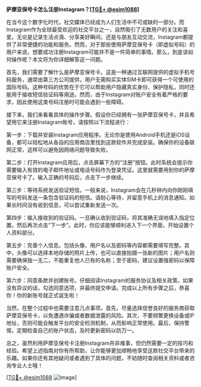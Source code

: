 **萨摩亚保号卡怎么注册Instagram？[[TG💪+ @esim1088](https://t.me/s/esim1088)]**

在当今这个数字化时代，社交媒体已经成为人们生活中不可或缺的一部分。而Instagram作为全球最受欢迎的社交平台之一，自然吸引了无数用户的关注和喜爱。无论是记录生活点滴、分享美好瞬间，还是与朋友互动交流，Instagram都提供了非常便捷的功能和服务。然而，对于那些使用萨摩亚保号卡（即虚拟号码）的用户来说，想要成功注册Instagram可能并不是一件简单的事情。那么，到底该如何操作呢？本文将为你详细解答这一问题。

首先，我们需要了解什么是萨摩亚保号卡。这是一种通过互联网提供的虚拟手机号码服务，通常由第三方公司提供，用户无需购买实体SIM卡即可获得一个可使用的国际号码。这种号码的优势在于它可以帮助用户隐藏真实身份、保护隐私，同时还能用于接收短信验证码等用途。然而，由于Instagram对账户安全有着严格的要求，因此使用这类号码注册时可能会遇到一些障碍。

接下来，我们来看看具体的操作步骤。假设你已经拥有一张萨摩亚保号卡，并且希望用它来注册Instagram账号，请按照以下流程进行：

第一步：下载并安装Instagram应用程序。无论你是使用Android手机还是iOS设备，都可以轻松地从各自的应用商店里找到这款软件并完成安装。确保你的设备联网正常，这样可以避免因网络问题导致失败。

第二步：打开Instagram应用后，点击屏幕下方的“注册”按钮。此时系统会提示你需要输入有效的电子邮件地址或电话号码作为登录凭证。这里就需要用到你的萨摩亚保号卡了。输入正确的号码后，点击下一步继续。

第三步：等待系统发送验证短信。一般来说，Instagram会在几秒钟内向你刚刚填写的号码发送一条包含验证码的短信。请耐心等待，并留意手机上的消息通知。如果长时间没有收到信息，可以尝试重新发送一次。

第四步：输入接收到的验证码。一旦确认收到验证码，将其准确无误地填入指定位置。然后再次点击“下一步”。此时，你应该能够顺利进入下一个界面，开始设置个人资料部分。

第五步：完善个人信息。包括头像、用户名以及密码等内容都需要填写完整。其中，头像可以选择本地存储的照片上传，也可以直接拍摄一张新的图片；用户名则需要确保独一无二，不能重复他人已有的名称；至于密码，建议设置强密码以保障账户安全。

第六步：同意条款并创建账号。仔细阅读Instagram的服务协议及相关政策，如果没有异议的话，勾选同意选项，并最终提交申请。完成以上所有步骤之后，恭喜你！你的新账号就正式诞生啦！

当然，在整个过程中也需要注意几点事项。首先，尽量选择信誉良好的服务商获取萨摩亚保号卡，以免遭遇诈骗或者数据泄露的风险。其次，不要频繁更换设备或IP地址，否则可能会触发平台的安全检测机制，从而影响正常使用。最后，保持警惕，定期检查自己的账户状态，及时更新密码以防万一。

总之，虽然利用萨摩亚保号卡注册Instagram并非难事，但仍然需要一定的技巧和经验。希望上述指南对你有所帮助，让你能够更加顺畅地享受这款社交平台带来的乐趣。如果你还有其他疑问或者遇到了具体的问题，不妨随时查阅相关资料或者咨询专业人士哦！

[[TG💪+ @esim1088](https://t.me/s/esim1088) ![Image](https://i.postimg.cc/4NQfJmqS/Snipaste-2025-05-13-00-14-12.png)]